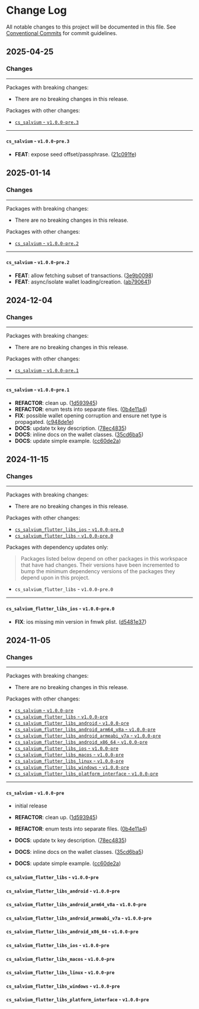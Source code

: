 # Change Log

All notable changes to this project will be documented in this file.
See [Conventional Commits](https://conventionalcommits.org) for commit guidelines.

## 2025-04-25

### Changes

---

Packages with breaking changes:

 - There are no breaking changes in this release.

Packages with other changes:

 - [`cs_salvium` - `v1.0.0-pre.3`](#cs_salvium---v100-pre3)

---

#### `cs_salvium` - `v1.0.0-pre.3`

 - **FEAT**: expose seed offset/passphrase. ([21c091fe](https://github.com/cypherstack/cs_salvium/commit/21c091fe7a0db32041aa46b7b1098b5c53c529c5))


## 2025-01-14

### Changes

---

Packages with breaking changes:

 - There are no breaking changes in this release.

Packages with other changes:

 - [`cs_salvium` - `v1.0.0-pre.2`](#cs_salvium---v100-pre2)

---

#### `cs_salvium` - `v1.0.0-pre.2`

 - **FEAT**: allow fetching subset of transactions. ([3e9b0098](https://github.com/cypherstack/cs_salvium/commit/3e9b00981057d7aa4a90b92e40e628d01a52979a))
 - **FEAT**: async/isolate wallet loading/creation. ([ab790641](https://github.com/cypherstack/cs_salvium/commit/ab790641496604e3ade3085c3f306cf14d634943))


## 2024-12-04

### Changes

---

Packages with breaking changes:

 - There are no breaking changes in this release.

Packages with other changes:

 - [`cs_salvium` - `v1.0.0-pre.1`](#cs_salvium---v100-pre1)

---

#### `cs_salvium` - `v1.0.0-pre.1`

 - **REFACTOR**: clean up. ([1d593945](https://github.com/cypherstack/cs_salvium/commit/1d5939459cace3ea1efbd9ff7cff08f718182257))
 - **REFACTOR**: enum tests into separate files. ([0b4e11a4](https://github.com/cypherstack/cs_salvium/commit/0b4e11a4d75c1f65b34e6c75b49059d504bce606))
 - **FIX**: possible wallet opening corruption and ensure net type is propagated. ([c948de1e](https://github.com/cypherstack/cs_salvium/commit/c948de1e99ad03a5d61c003aa8681e16b0d0f185))
 - **DOCS**: update tx key description. ([78ec4835](https://github.com/cypherstack/cs_salvium/commit/78ec48351f6695026d3ea9de453310dda9e97ee1))
 - **DOCS**: inline docs on the wallet classes. ([35cd6ba5](https://github.com/cypherstack/cs_salvium/commit/35cd6ba5b299c3eb7337f06dfb1da4801a299a27))
 - **DOCS**: update simple example. ([cc60de2a](https://github.com/cypherstack/cs_salvium/commit/cc60de2ae2b7e9b1359704de251685ab31e2a47a))


## 2024-11-15

### Changes

---

Packages with breaking changes:

 - There are no breaking changes in this release.

Packages with other changes:

 - [`cs_salvium_flutter_libs_ios` - `v1.0.0-pre.0`](#cs_salvium_flutter_libs_ios---v100-pre0)
 - [`cs_salvium_flutter_libs` - `v1.0.0-pre.0`](#cs_salvium_flutter_libs---v100-pre0)

Packages with dependency updates only:

> Packages listed below depend on other packages in this workspace that have had changes. Their versions have been incremented to bump the minimum dependency versions of the packages they depend upon in this project.

 - `cs_salvium_flutter_libs` - `v1.0.0-pre.0`

---

#### `cs_salvium_flutter_libs_ios` - `v1.0.0-pre.0`

 - **FIX**: ios missing min version in fmwk plist. ([d5481e37](https://github.com/cypherstack/cs_salvium/commit/d5481e3751464187aab251b55e24372da8ff28d7))


## 2024-11-05

### Changes

---

Packages with breaking changes:

 - There are no breaking changes in this release.

Packages with other changes:

 - [`cs_salvium` - `v1.0.0-pre`](#cs_salvium---v100-pre)
 - [`cs_salvium_flutter_libs` - `v1.0.0-pre`](#cs_salvium_flutter_libs---v100-pre)
 - [`cs_salvium_flutter_libs_android` - `v1.0.0-pre`](#cs_salvium_flutter_libs_android---v100-pre)
 - [`cs_salvium_flutter_libs_android_arm64_v8a` - `v1.0.0-pre`](#cs_salvium_flutter_libs_android_arm64_v8a---v100-pre)
 - [`cs_salvium_flutter_libs_android_armeabi_v7a` - `v1.0.0-pre`](#cs_salvium_flutter_libs_android_armeabi_v7a---v100-pre)
 - [`cs_salvium_flutter_libs_android_x86_64` - `v1.0.0-pre`](#cs_salvium_flutter_libs_android_x86_64---v100-pre)
 - [`cs_salvium_flutter_libs_ios` - `v1.0.0-pre`](#cs_salvium_flutter_libs_ios---v100-pre)
 - [`cs_salvium_flutter_libs_macos` - `v1.0.0-pre`](#cs_salvium_flutter_libs_macos---v100-pre)
 - [`cs_salvium_flutter_libs_linux` - `v1.0.0-pre`](#cs_salvium_flutter_libs_linux---v100-pre)
 - [`cs_salvium_flutter_libs_windows` - `v1.0.0-pre`](#cs_salvium_flutter_libs_windows---v100-pre)
 - [`cs_salvium_flutter_libs_platform_interface` - `v1.0.0-pre`](#cs_salvium_flutter_libs_platform_interface---v100-pre)

---

#### `cs_salvium` - `v1.0.0-pre`

 - initial release

 - **REFACTOR**: clean up. ([1d593945](https://github.com/cypherstack/cs_salvium/commit/1d5939459cace3ea1efbd9ff7cff08f718182257))
 - **REFACTOR**: enum tests into separate files. ([0b4e11a4](https://github.com/cypherstack/cs_salvium/commit/0b4e11a4d75c1f65b34e6c75b49059d504bce606))
 - **DOCS**: update tx key description. ([78ec4835](https://github.com/cypherstack/cs_salvium/commit/78ec48351f6695026d3ea9de453310dda9e97ee1))
 - **DOCS**: inline docs on the wallet classes. ([35cd6ba5](https://github.com/cypherstack/cs_salvium/commit/35cd6ba5b299c3eb7337f06dfb1da4801a299a27))
 - **DOCS**: update simple example. ([cc60de2a](https://github.com/cypherstack/cs_salvium/commit/cc60de2ae2b7e9b1359704de251685ab31e2a47a))

#### `cs_salvium_flutter_libs` - `v1.0.0-pre`

#### `cs_salvium_flutter_libs_android` - `v1.0.0-pre`

#### `cs_salvium_flutter_libs_android_arm64_v8a` - `v1.0.0-pre`

#### `cs_salvium_flutter_libs_android_armeabi_v7a` - `v1.0.0-pre`

#### `cs_salvium_flutter_libs_android_x86_64` - `v1.0.0-pre`

#### `cs_salvium_flutter_libs_ios` - `v1.0.0-pre`

#### `cs_salvium_flutter_libs_macos` - `v1.0.0-pre`

#### `cs_salvium_flutter_libs_linux` - `v1.0.0-pre`

#### `cs_salvium_flutter_libs_windows` - `v1.0.0-pre`

#### `cs_salvium_flutter_libs_platform_interface` - `v1.0.0-pre`

